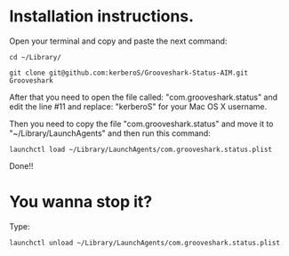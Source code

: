 Installation instructions.
==========================

Open your terminal and copy and paste the next command:

`cd ~/Library/`

`git clone git@github.com:kerberoS/Grooveshark-Status-AIM.git Grooveshark`

After that you need to open the file called: "com.grooveshark.status" and edit the line #11 and replace: "kerberoS" for your Mac OS X username.

Then you need to copy the file "com.grooveshark.status" and move it to "~/Library/LaunchAgents" and then run this command:

`launchctl load ~/Library/LaunchAgents/com.grooveshark.status.plist`

Done!!

You wanna stop it?
==========================

Type:

`launchctl unload ~/Library/LaunchAgents/com.grooveshark.status.plist`